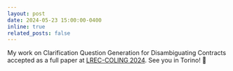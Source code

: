```yaml
---
layout: post
date: 2024-05-23 15:00:00-0400
inline: true
related_posts: false
---
```


My work on Clarification Question Generation for Disambiguating Contracts accepted as a full paper at <a href="https://lrec-coling-2024.org/">LREC-COLING 2024</a>. See you in Torino! 🎉
